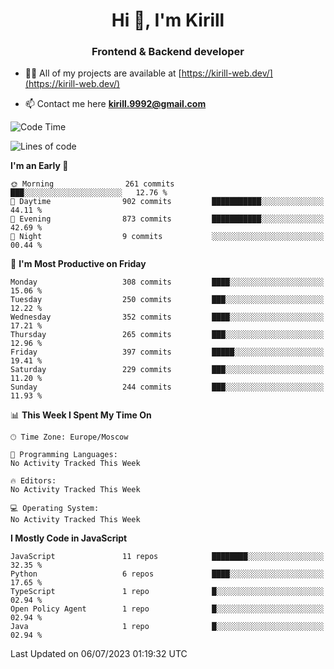 <h1 align="center">Hi 👋, I'm Kirill</h1>
<h3 align="center">Frontend & Backend developer</h3>

- 👨‍💻 All of my projects are available at [https://kirill-web.dev/](https://kirill-web.dev/)

- 📫 Contact me here **kirill.9992@gmail.com**











<!--START_SECTION:waka-->
![Code Time](http://img.shields.io/badge/Code%20Time-1%2C382%20hrs%2014%20mins-blue)

![Lines of code](https://img.shields.io/badge/From%20Hello%20World%20I%27ve%20Written-3.0%20million%20lines%20of%20code-blue)

**I'm an Early 🐤** 

```text
🌞 Morning                261 commits         ███░░░░░░░░░░░░░░░░░░░░░░   12.76 % 
🌆 Daytime                902 commits         ███████████░░░░░░░░░░░░░░   44.11 % 
🌃 Evening                873 commits         ███████████░░░░░░░░░░░░░░   42.69 % 
🌙 Night                  9 commits           ░░░░░░░░░░░░░░░░░░░░░░░░░   00.44 % 
```
📅 **I'm Most Productive on Friday** 

```text
Monday                   308 commits         ████░░░░░░░░░░░░░░░░░░░░░   15.06 % 
Tuesday                  250 commits         ███░░░░░░░░░░░░░░░░░░░░░░   12.22 % 
Wednesday                352 commits         ████░░░░░░░░░░░░░░░░░░░░░   17.21 % 
Thursday                 265 commits         ███░░░░░░░░░░░░░░░░░░░░░░   12.96 % 
Friday                   397 commits         █████░░░░░░░░░░░░░░░░░░░░   19.41 % 
Saturday                 229 commits         ███░░░░░░░░░░░░░░░░░░░░░░   11.20 % 
Sunday                   244 commits         ███░░░░░░░░░░░░░░░░░░░░░░   11.93 % 
```


📊 **This Week I Spent My Time On** 

```text
🕑︎ Time Zone: Europe/Moscow

💬 Programming Languages: 
No Activity Tracked This Week

🔥 Editors: 
No Activity Tracked This Week

💻 Operating System: 
No Activity Tracked This Week
```

**I Mostly Code in JavaScript** 

```text
JavaScript               11 repos            ████████░░░░░░░░░░░░░░░░░   32.35 % 
Python                   6 repos             ████░░░░░░░░░░░░░░░░░░░░░   17.65 % 
TypeScript               1 repo              █░░░░░░░░░░░░░░░░░░░░░░░░   02.94 % 
Open Policy Agent        1 repo              █░░░░░░░░░░░░░░░░░░░░░░░░   02.94 % 
Java                     1 repo              █░░░░░░░░░░░░░░░░░░░░░░░░   02.94 % 
```




 Last Updated on 06/07/2023 01:19:32 UTC
<!--END_SECTION:waka-->
